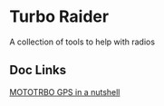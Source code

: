# Turbo Raider
A collection of tools to help with radios



## Doc Links

[MOTOTRBO GPS in a nutshell](https://cwh050.blogspot.com/2012/10/mototrbo-gps-in-nutshell.html)
